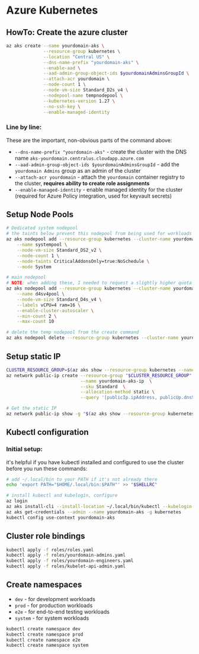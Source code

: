 # Azure Kubernetes

## HowTo: Create the azure cluster

```sh
az aks create --name yourdomain-aks \
              --resource-group kubernetes \
              --location "Central US" \
              --dns-name-prefix "yourdomain-aks" \
              --enable-aad \
              --aad-admin-group-object-ids $yourdomainAdminsGroupId \
              --attach-acr yourdomain \
              --node-count 1 \
              --node-vm-size Standard_D2s_v4 \
              --nodepool-name tempnodepool \
              --kubernetes-version 1.27 \
              --no-ssh-key \
              --enable-managed-identity
```

### Line by line:

These are the important, non-obvious parts of the command above:

- `--dns-name-prefix "yourdomain-aks"` - create the cluster with the DNS name `aks-yourdomain.centralus.cloudapp.azure.com`
- `--aad-admin-group-object-ids $yourdomainAdminsGroupId` - add the `yourdomain Admins` group as an admin of the cluster
- `--attach-acr yourdomain` - attach the `yourdomain` container registry to the cluster, **requires ability to create role assignments**
- `--enable-managed-identity` - enable managed identity for the cluster (required for Azure Policy integration, used for keyvault secrets)

## Setup Node Pools

```sh
# Dedicated system nodepool
# the taints below prevent this nodepool from being used for workloads unless they have the matching tolerations
az aks nodepool add --resource-group kubernetes --cluster-name yourdomain-aks \
    --name systempool \
    --node-vm-size Standard_DS2_v2 \
    --node-count 1 \
    --node-taints CriticalAddonsOnly=true:NoSchedule \
    --mode System

# main nodepool
# NOTE: when adding these, I needed to request a slightly higher quota for total regional vCPUs and Standard Family DSv4 vCPUs
az aks nodepool add --resource-group kubernetes --cluster-name yourdomain-aks \
    --name d4sv4pool \
    --node-vm-size Standard_D4s_v4 \
    --labels vCPU=4 ram=16 \
    --enable-cluster-autoscaler \
    --min-count 2 \
    --max-count 10

# delete the temp nodepool from the create command
az aks nodepool delete --resource-group kubernetes --cluster-name yourdomain-aks --name tempnodepool
```

## Setup static IP

```sh
CLUSTER_RESOURCE_GROUP=$(az aks show --resource-group kubernetes --name yourdomain-aks --query nodeResourceGroup -o tsv)
az network public-ip create --resource-group "$CLUSTER_RESOURCE_GROUP" \
                            --name yourdomain-aks-ip  \
                            --sku Standard  \
                            --allocation-method static \
                            --query '[publicIp.ipAddress, publicUp.dnsSettings.fqdn]'

# Get the static IP
az network public-ip show -g "$(az aks show --resource-group kubernetes --name yourdomain-aks --query nodeResourceGroup -o tsv)" -n yourdomain-aks-ip -o json | jq -r .ipAddress
```

## Kubectl configuration

### Initial setup:

it's helpful if you have kubectl installed and configured to use the cluster before you run these commands:

```sh
# add ~/.local/bin to your PATH if it's not already there
echo 'export PATH="$HOME/.local/bin:$PATH"' >> "$SHELLRC"

# install kubectl and kubelogin, configure
az login
az aks install-cli --install-location ~/.local/bin/kubectl --kubelogin-install-location ~/.local/bin/kubelogin
az aks get-credentials --admin --name yourdomain-aks -g kubernetes
kubectl config use-context yourdomain-aks
```

## Cluster role bindings

```sh
kubectl apply -f roles/roles.yaml
kubectl apply -f roles/yourdomain-admins.yaml
kubectl apply -f roles/yourdomain-engineers.yaml
kubectl apply -f roles/kubelet-api-admin.yaml
```

## Create namespaces

- `dev` - for development workloads
- `prod` - for production workloads
- `e2e` - for end-to-end testing workloads
- `system` - for system workloads

```sh
kubectl create namespace dev
kubectl create namespace prod
kubectl create namespace e2e
kubectl create namespace system
```